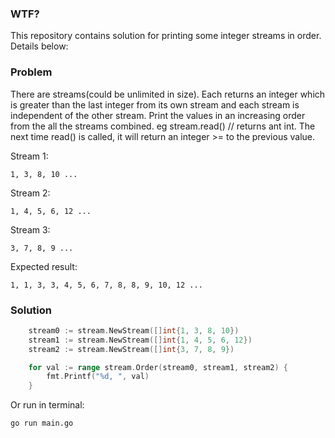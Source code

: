 ### WTF?

This repository contains solution for printing some integer streams in order. Details below:


### Problem 

There are streams(could be unlimited in size). 
Each returns an integer which is greater than the last integer from its own stream and each stream is independent of the other stream.
Print the values in an increasing order from the all the streams combined. eg stream.read() // returns ant int. 
The next time read() is called, it will return an integer >= to the previous value.

Stream 1:
```
1, 3, 8, 10 ... 
```

Stream 2:
```
1, 4, 5, 6, 12 ... 
```

Stream 3: 
```
3, 7, 8, 9 ... 
```

Expected result:
```
1, 1, 3, 3, 4, 5, 6, 7, 8, 8, 9, 10, 12 ...
```

### Solution

```GO
    stream0 := stream.NewStream([]int{1, 3, 8, 10})
	stream1 := stream.NewStream([]int{1, 4, 5, 6, 12})
	stream2 := stream.NewStream([]int{3, 7, 8, 9})

	for val := range stream.Order(stream0, stream1, stream2) {
		fmt.Printf("%d, ", val)
	}
```

Or run in terminal:
```
go run main.go
```